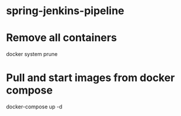 # spring-jenkins-pipeline

# Remove all containers
docker system prune

# Pull and start images from docker compose
docker-compose up -d
